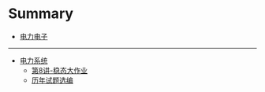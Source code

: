# Summary

- [电力电子](./PE.md)

---

- [电力系统](./PowerSystem.md)
  <!-- - [第1讲-电力系统概论](./chapter_1.md)
  - [第2讲-电力线路参数和等值电路](./chapter_2.md)
  - [第3讲-变压器等值电路与标幺值](./chapter_3.md)
  - [第4讲-简单电力系统的潮流分析](./chapter_4.md)
  - [第5讲-从网络矩阵到潮流方程](./chapter_5.md)
  - [第6讲-潮流方程的计算机解法](./chapter_6.md)
  - [第7讲-暂态部分](./chapter_7.md) -->
  - [第8讲-稳态大作业](./chapter_8.md)
  - [历年试题选编](./chapter_9.md)
